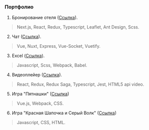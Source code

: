 ### Портфолио  
1. Бронирование отеля ([Ссылка](https://github.com/chernetsova/Portfolio/tree/main/booking)).  
> Next.js, React, Redux, Typescript, Leaflet, Ant Design, Scss.  
2. Чат ([Ссылка](https://github.com/chernetsova/Portfolio/tree/main/Chat)).  
> Vue, Nuxt, Express, Vue-Socket, Vuetify.  
3. Excel ([Ссылка](https://github.com/chernetsova/Portfolio/tree/main/Excel)).  
> Javascript, Scss, Webpack, Babel.  
4. Видеоплейер ([Ссылка](https://github.com/chernetsova/Portfolio/tree/main/Video)).  
> React, Redux, Redux Saga, Typescript, Jest, HTML5 api video.
5. Игра "Пятнашки" ([Ссылка](./Fifteen/))
> Vue.js, Webpack, CSS.
6. Игра "Красная Шапочка и Серый Волк" ([Ссылка](./Walker/))
> Javascript, CSS, HTML.